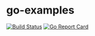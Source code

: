 # go-examples

[![Build Status](https://travis-ci.org/codecruzer/go-examples.svg?branch=master)](https://travis-ci.org/codecruzer/go-examples) [![Go Report Card](https://goreportcard.com/badge/github.com/codecruzer/go-examples)](https://goreportcard.com/report/github.com/codecruzer/go-examples)
